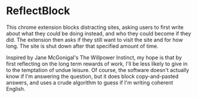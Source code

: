 # ReflectBlock

This chrome extension blocks distracting sites, asking users to first write about what they could be doing instead, and who they could become if they did. The extension then asks if they still want to visit the site and for how long. The site is shut down after that specified amount of time.

Inspired by Jane McGonigal's The Willpower Instinct, my hope is that by first reflecting on the long term rewards of work, I'll be less likely to give in to the temptation of undue leisure. Of course, the software doesn't actually know if I'm answering the question, but it does block copy-and-pasted answers, and uses a crude algorithm to guess if I'm writing coherent English.
